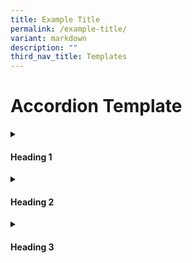 ```yaml
---
title: Example Title
permalink: /example-title/
variant: markdown
description: ""
third_nav_title: Templates
---
```

<h1>Accordion Template</h1>
<details class="isomer-details">
<summary><h4>Heading 1</h4></summary>
<div data-type="detailsContent" class="isomer-details-content">
Information here.
</div></details>
<details class="isomer-details">
<summary><h4>Heading 2</h4></summary>
<div data-type="detailsContent" class="isomer-details-content">
Information here.
</div></details>
<details class="isomer-details">
<summary><h4>Heading 3</h4></summary>
<div data-type="detailsContent" class="isomer-details-content">
Information here.
</div></details>